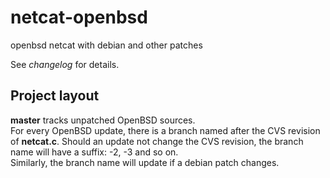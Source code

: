 # netcat-openbsd
openbsd netcat with debian and other patches

See _changelog_ for details.
## Project layout
__master__ tracks unpatched OpenBSD sources.
<br>
For every OpenBSD update, there is a branch named after the CVS revision of
__netcat.c__. Should an update not change the CVS revision,
the branch name will have a suffix: -2, -3 and so on.
<br>
Similarly, the  branch name will update if a debian patch changes.
